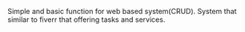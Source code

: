 Simple and basic function for web based system(CRUD). System that similar to fiverr that offering tasks and services.
